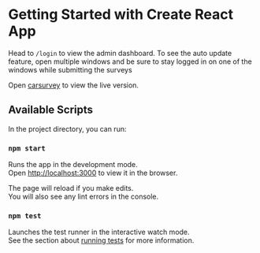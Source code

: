 # Getting Started with Create React App

Head to `/login` to view the admin dashboard. To see the auto update feature, open multiple windows and be sure to stay logged in on one of the windows while submitting the surveys

Open [carsurvey](https://carsurvey.vercel.app/) to view the live version.

## Available Scripts

In the project directory, you can run:

### `npm start`

Runs the app in the development mode.\
Open [http://localhost:3000](http://localhost:3000) to view it in the browser.

The page will reload if you make edits.\
You will also see any lint errors in the console.

### `npm test`

Launches the test runner in the interactive watch mode.\
See the section about [running tests](https://facebook.github.io/create-react-app/docs/running-tests) for more information.
